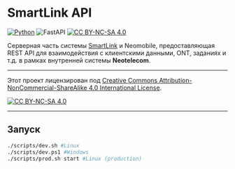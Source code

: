 # SmartLink API

[![Python](https://img.shields.io/badge/Python-3.13%2B-blue)](www.python.org) ![FastAPI](https://img.shields.io/badge/Framework-FastAPI-green) [![CC BY-NC-SA 4.0](https://img.shields.io/badge/License-CC%20BY--NC--SA%204.0-lightgrey.svg)](http://creativecommons.org/licenses/by-nc-sa/4.0/)

Серверная часть системы [SmartLink](https://github.com/firedotguy/smartlink) и Neomobile, предоставляющая REST API для взаимодействия с клиентскими данными, ONT, заданиях и т.д. в рамках внутренней системы **Neotelecom**.

---
Этот проект лицензирован под [Creative Commons Attribution-NonCommercial-ShareAlike 4.0 International License](http://creativecommons.org/licenses/by-nc-sa/4.0/).

[![CC BY-NC-SA 4.0](https://licensebuttons.net/l/by-nc-sa/4.0/88x31.png)](http://creativecommons.org/licenses/by-nc-sa/4.0/)

---
## Запуск
```bash
./scripts/dev.sh #Linux
./scripts/dev.ps1 #Windows
./scripts/prod.sh start #Linux (production)
```
